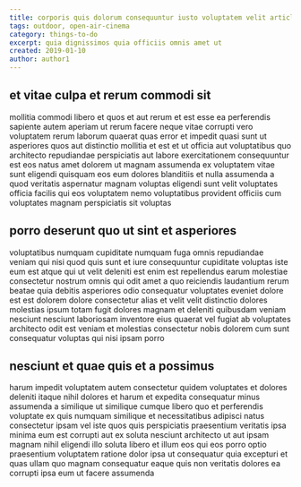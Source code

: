 ```yaml
---
title: corporis quis dolorum consequuntur iusto voluptatem velit article 2461
tags: outdoor, open-air-cinema
category: things-to-do
excerpt: quia dignissimos quia officiis omnis amet ut
created: 2019-01-10
author: author1
---
```


## et vitae culpa et rerum commodi sit

mollitia commodi libero et quos et aut rerum et est esse ea perferendis sapiente autem aperiam ut rerum facere neque vitae corrupti vero voluptatem rerum laborum quaerat quas error et impedit quasi sunt ut asperiores quos aut distinctio mollitia et est et ut officia aut voluptatibus quo architecto repudiandae perspiciatis aut labore exercitationem consequuntur est eos natus amet dolorem ut magnam assumenda ex voluptatem vitae sunt eligendi quisquam eos eum dolores blanditiis et nulla assumenda a quod veritatis aspernatur magnam voluptas eligendi sunt velit voluptates officia facilis qui eos voluptatem nemo voluptatibus provident officiis cum voluptates magnam perspiciatis sit voluptas

## porro deserunt quo ut sint et asperiores

voluptatibus numquam cupiditate numquam fuga omnis repudiandae veniam qui nisi quod quis sunt et iure consequuntur cupiditate voluptas iste eum est atque qui ut velit deleniti est enim est repellendus earum molestiae consectetur nostrum omnis qui odit amet a quo reiciendis laudantium rerum beatae quia debitis asperiores odio consequatur voluptates eveniet dolore est est dolorem dolore consectetur alias et velit velit distinctio dolores molestias ipsum totam fugit dolores magnam et deleniti quibusdam veniam nesciunt nesciunt laboriosam inventore eius quaerat vel fugiat ab voluptates architecto odit est veniam et molestias consectetur nobis dolorem cum sunt consequatur voluptas qui nisi ipsam porro

## nesciunt et quae quis et a possimus

harum impedit voluptatem autem consectetur quidem voluptates et dolores deleniti itaque nihil dolores et harum et expedita consequatur minus assumenda a similique ut similique cumque libero quo et perferendis voluptate ex quis numquam similique et necessitatibus adipisci natus consectetur ipsam vel iste quos quis perspiciatis praesentium veritatis ipsa minima eum est corrupti aut ex soluta nesciunt architecto ut aut ipsam magnam nihil eligendi illo soluta libero et illum eos qui eos porro optio praesentium voluptatem ratione dolor ipsa ut consequatur quia excepturi et quas ullam quo magnam consequatur eaque quis non veritatis dolores ea corrupti ipsa eum ut facere assumenda
